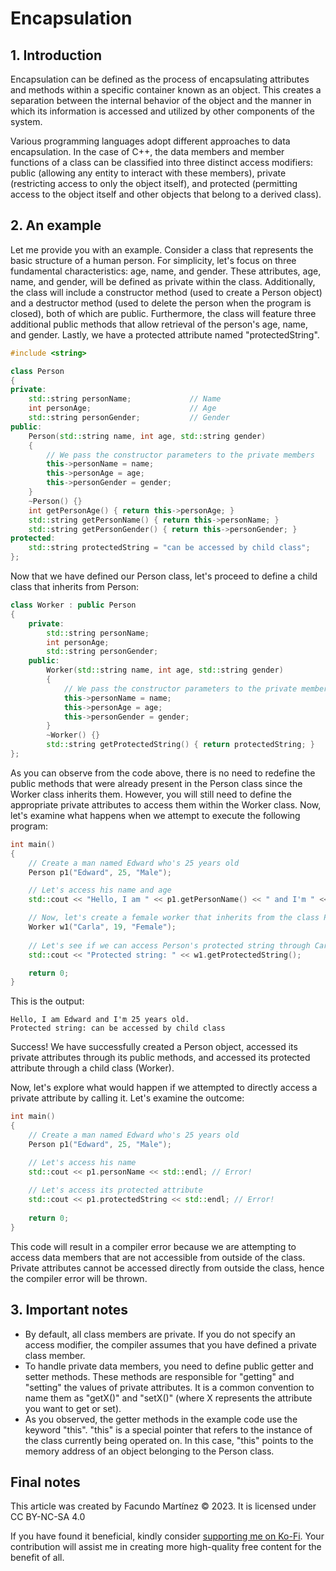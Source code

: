 # Encapsulation

## 1. Introduction

Encapsulation can be defined as the process of encapsulating attributes and methods within a specific container known as an object. This creates a separation between the internal behavior of the object and the manner in which its information is accessed and utilized by other components of the system.

Various programming languages adopt different approaches to data encapsulation. In the case of C++, the data members and member functions of a class can be classified into three distinct access modifiers: public (allowing any entity to interact with these members), private (restricting access to only the object itself), and protected (permitting access to the object itself and other objects that belong to a derived class).

## 2. An example

Let me provide you with an example. Consider a class that represents the basic structure of a human person. For simplicity, let's focus on three fundamental characteristics: age, name, and gender. These attributes, age, name, and gender, will be defined as private within the class. Additionally, the class will include a constructor method (used to create a Person object) and a destructor method (used to delete the person when the program is closed), both of which are public. Furthermore, the class will feature three additional public methods that allow retrieval of the person's age, name, and gender. Lastly, we have a protected attribute named "protectedString".

```cpp
#include <string>

class Person
{
private:
	std::string personName;				// Name
	int personAge;						// Age
	std::string personGender;			// Gender
public:
	Person(std::string name, int age, std::string gender)
	{
		// We pass the constructor parameters to the private members
		this->personName = name;
		this->personAge = age;
		this->personGender = gender;
	}
	~Person() {}
	int getPersonAge() { return this->personAge; }
	std::string getPersonName() { return this->personName; }
	std::string getPersonGender() { return this->personGender; }
protected:
	std::string protectedString = "can be accessed by child class";
};
```

Now that we have defined our Person class, let's proceed to define a child class that inherits from Person:

```cpp
class Worker : public Person 
{
	private:
		std::string personName;
		int personAge;
		std::string personGender;
	public:
		Worker(std::string name, int age, std::string gender)
		{
			// We pass the constructor parameters to the private members
			this->personName = name;
			this->personAge = age;
			this->personGender = gender;
		}
		~Worker() {}
		std::string getProtectedString() { return protectedString; }
};
```

As you can observe from the code above, there is no need to redefine the public methods that were already present in the Person class since the Worker class inherits them. However, you will still need to define the appropriate private attributes to access them within the Worker class. Now, let's examine what happens when we attempt to execute the following program:

```cpp
int main()
{
	// Create a man named Edward who's 25 years old
	Person p1("Edward", 25, "Male");

	// Let's access his name and age
	std::cout << "Hello, I am " << p1.getPersonName() << " and I'm " << p1.getPersonAge() << " years old." << std::endl;

	// Now, let's create a female worker that inherits from the class Person
	Worker w1("Carla", 19, "Female");
	
	// Let's see if we can access Person's protected string through Carla
	std::cout << "Protected string: " << w1.getProtectedString();

	return 0;
}
```

This is the output:

```
Hello, I am Edward and I'm 25 years old.
Protected string: can be accessed by child class
```

Success! We have successfully created a Person object, accessed its private attributes through its public methods, and accessed its protected attribute through a child class (Worker).

Now, let's explore what would happen if we attempted to directly access a private attribute by calling it. Let's examine the outcome:

```cpp
int main()
{
	// Create a man named Edward who's 25 years old
	Person p1("Edward", 25, "Male");

	// Let's access his name
	std::cout << p1.personName << std::endl; // Error!
	
	// Let's access its protected attribute
	std::cout << p1.protectedString << std::endl; // Error!
	
	return 0;
}
```

This code will result in a compiler error because we are attempting to access data members that are not accessible from outside of the class. Private attributes cannot be accessed directly from outside the class, hence the compiler error will be thrown.

## 3. Important notes

- By default, all class members are private. If you do not specify an access modifier, the compiler assumes that you have defined a private class member.
- To handle private data members, you need to define public getter and setter methods. These methods are responsible for "getting" and "setting" the values of private attributes. It is a common convention to name them as "getX()" and "setX()" (where X represents the attribute you want to get or set).
- As you observed, the getter methods in the example code use the keyword "this". "this" is a special pointer that refers to the instance of the class currently being operated on. In this case, "this" points to the memory address of an object belonging to the Person class.


## Final notes

This article was created by Facundo Martínez © 2023. It is licensed under CC BY-NC-SA 4.0

If you have found it beneficial, kindly consider [supporting me on Ko-Fi](https://ko-fi.com/biocoder). Your contribution will assist me in creating more high-quality free content for the benefit of all. 
